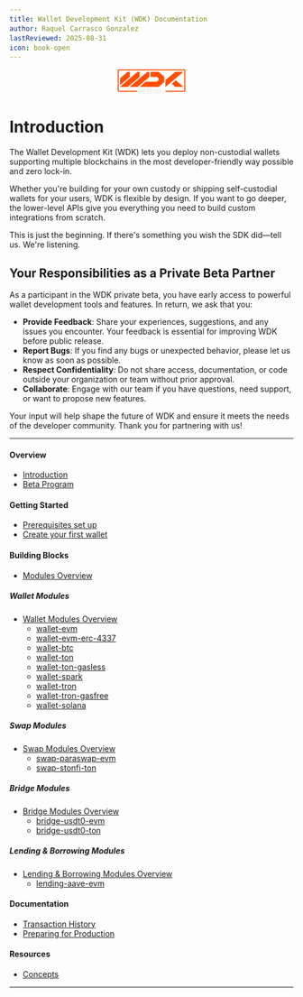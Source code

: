 ```yaml
---
title: Wallet Development Kit (WDK) Documentation
author: Raquel Carrasco Gonzalez
lastReviewed: 2025-08-31
icon: book-open
---
```

<p align="center">
  <img src="./assets/logo.png" width="120" />
</p>

# Introduction

The Wallet Development Kit (WDK) lets you deploy non-custodial wallets supporting multiple blockchains in the most developer-friendly way possible and zero lock-in.

Whether you're building for your own custody or shipping self-custodial wallets for your users, WDK is flexible by design. If you want to go deeper, the lower-level APIs give you everything you need to build custom integrations from scratch.

This is just the beginning. If there's something you wish the SDK did—tell us. We're listening.

## Your Responsibilities as a Private Beta Partner

As a participant in the WDK private beta, you have early access to powerful wallet development tools and features. In return, we ask that you:

- **Provide Feedback**: Share your experiences, suggestions, and any issues you encounter. Your feedback is essential for improving WDK before public release.
- **Report Bugs**: If you find any bugs or unexpected behavior, please let us know as soon as possible.
- **Respect Confidentiality**: Do not share access, documentation, or code outside your organization or team without prior approval.
- **Collaborate**: Engage with our team if you have questions, need support, or want to propose new features.

Your input will help shape the future of WDK and ensure it meets the needs of the developer community. Thank you for partnering with us!

---

#### Overview

- [Introduction](overview/introduction.md)
- [Beta Program](overview/beta-program.md)

#### Getting Started

- [Prerequisites set up](getting-started/prerequisites.md)
- [Create your first wallet](getting-started/quick-start.md)

#### Building Blocks
- [Modules Overview](wdk-modules/overview.md)

##### Wallet Modules
  - [Wallet Modules Overview](wdk-modules/wallet-modules/overview.md)
    - [wallet-evm](wdk-modules/wallet-modules/wallet-evm/overview.md)
    - [wallet-evm-erc-4337](wdk-modules/wallet-modules/wallet-evm-erc-4337/overview.md)
    - [wallet-btc](wdk-modules/wallet-modules/wallet-btc/overview.md)
    - [wallet-ton](wdk-modules/wallet-modules/wallet-ton/overview.md)
    - [wallet-ton-gasless](wdk-modules/wallet-modules/wallet-ton/overview.md)
    - [wallet-spark](wdk-modules/wallet-modules/wallet-spark/overview.md)
    - [wallet-tron](wdk-modules/wallet-modules/wallet-tron/overview.md)
    - [wallet-tron-gasfree](wdk-modules/wallet-modules/wallet-tron-gasfree/overview.md)
    - [wallet-solana](wdk-modules/wallet-modules/wallet-solana/overview.md)

##### Swap Modules
  - [Swap Modules Overview](wdk-modules/swap-modules/overview.md)
    - [swap-paraswap-evm](wdk-modules/swap-modules/wdk-protocol-swap-paraswap-evm/overview.md)
    - [swap-stonfi-ton](wdk-modules/swap-modules/wdk-protocol-swap-stonfi-ton/overview.md)

##### Bridge Modules
  - [Bridge Modules Overview](wdk-modules/bridge-modules/overview.md)
    - [bridge-usdt0-evm](wdk-modules/bridge-modules/wdk-protocol-bridge-usdt0-evm/overview.md)
    - [bridge-usdt0-ton](wdk-modules/bridge-modules/wdk-protocol-bridge-usdt0-ton/overview.md)

 ##### Lending & Borrowing Modules
  - [Lending & Borrowing Modules Overview](wdk-modules/lending-modules/overview.md)
    - [lending-aave-evm](wdk-modules/lending-modules/wdk-protocol-lending-aave-evm/overview.md)

#### Documentation

- [Transaction History](documentation/transaction-history.md)
- [Preparing for Production](documentation/preparing-for-production.md)

#### Resources
- [Concepts](resources/concepts.md)

---

